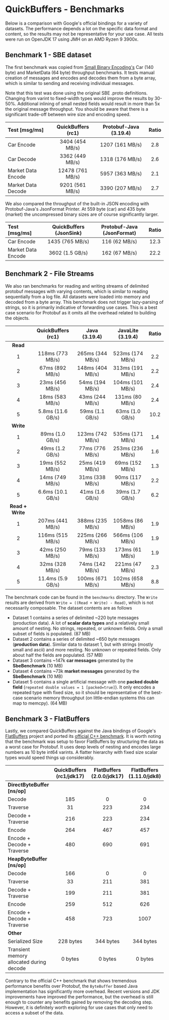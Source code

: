 # QuickBuffers - Benchmarks
  
Below is a comparison with Google's official bindings for a variety of datasets. The performance depends a lot on the specific data format and content, so the results may not be representative for your use case. All tests were run on OpenJDK 17 using JMH on an AMD Ryzen 9 3900x.

## Benchmark 1 - SBE dataset

The first benchmark was copied from [Small Binary Encoding's](https://mechanical-sympathy.blogspot.com/2014/05/simple-binary-encoding.html) Car (140 byte) and MarketData (64 byte) throughput benchmarks. It tests manual creation of messages and encodes and decodes them from a byte array, which is similar to sending and receiving individual messages.

Note that this test was done using the original SBE .proto definitions. Changing from varint to fixed-width types would improve the results by 30-50%. Additional inlining of small nested fields would result in more than 5x the original message throughput. You should be aware that there is a significant trade-off between wire size and encoding speed.

<!-- car multiplier: 140 * 1000 / (1024*1024) = 0.1335 = -->
<!-- market multiplier: 64 * 1000 / (1024*1024) = 0.061 = -->

| Test [msg/ms] | QuickBuffers (rc1) | Protobuf-Java (3.19.4) | Ratio
| :----------- | :-----------: | :-----------: | :-----------: |
| Car Encode  | 3404 (454 MB/s) | 1207 (161 MB/s) |  2.8 
| Car Decode  | 3362 (449 MB/s) | 1318 (176 MB/s) |  2.6  
| Market Data Encode  | 12478 (761 MB/s) | 5957 (363 MB/s) |  2.1  
| Market Data Decode  | 9201 (561 MB/s) | 3390 (207 MB/s) |  2.7

We also compared the throughput of the built-in JSON encoding with Protobuf-Java's JsonFormat Printer. At 559 byte (car) and 435 byte (market) the uncompressed binary sizes are of course significantly larger.

<!-- car mutliplier: 559 * 1000 / (1024*1024) = 0.5331 = -->
<!-- market multiplier: 435 * 1000 / (1024*1024) = 0.415 = -->

| Test [msg/ms] | QuickBuffers (JsonSink) | Protobuf-Java (JsonFormat) | Ratio
| :----------- |:-----------------------:|:--------------------------:| :-----------: |
| Car Encode  |     1435 (765 MB/s)     |       116 (62 MB/s)        |  12.3  
| Market Data Encode  |     3602 (1.5 GB/s)     |       162 (67 MB/s)        |  22.2

## Benchmark 2 - File Streams

We also ran benchmarks for reading and writing streams of delimited protobuf messages with varying contents, which is similar to reading sequentially from a log file. All datasets were loaded into memory and decoded from a byte array. This benchmark does not trigger lazy-parsing of strings, so it is primarily indicative of forwarding use cases. This is a best case scenario for Protobuf as it omits all the overhead related to building the objects.

|  | QuickBuffers (rc1) |  Java (3.19.4) | JavaLite (3.19.4) | Ratio
| :-----------: | :-----------: | :-----------: | :-----------: | :-----------: |
| **Read**   |  
| 1  | 118ms (773 MB/s) |   265ms (344 MB/s)  | 523ms (174 MB/s) | 2.2
| 2  | 67ms (892 MB/s) |  148ms (404 MB/s)  | 313ms (191 MB/s) | 2.2
| 3  | 23ms (456 MB/s) |  54ms (194 MB/s)  | 104ms (101 MB/s) | 2.4
| 4  | 18ms (583 MB/s) | 43ms (244 MB/s)  | 131ms (80 MB/s) | 2.4
| 5 | 5.8ms (11.6 GB/s) |   59ms (1.1 GB/s)  | 63ms (1.0 GB/s) | 10.2
|  **Write**  | |
| 1 | 89ms (1.0 GB/s)  |  123ms (742 MB/s)  | 535ms (171 MB/s)  | 1.4
| 2 | 49ms (1.2 GB/s)  |  77ms (776 MB/s)  | 253ms (236 MB/s) | 1.6
| 3  | 19ms (552 MB/s) |  25ms (419 MB/s)  | 69ms (152 MB/s) | 1.3
| 4  | 14ms (749 MB/s) |  31ms (338 MB/s)  | 90ms (117 MB/s) | 2.2
| 5 | 6.6ms (10.1 GB/s)  | 41ms (1.6 GB/s)  | 39ms (1.7 GB/s) | 6.2
| **Read + Write**   | 
| 1  | 207ms (441 MB/s) |  388ms (235 MB/s)  | 1058ms (86 MB/s) | 1.9
| 2 | 116ms (515 MB/s) |  225ms (266 MB/s)  | 566ms (106 MB/s) | 1.9
| 3  | 42ms (250 MB/s) |  79ms (133 MB/s)  | 173ms (61 MB/s) | 1.9
| 4  | 32ms (328 MB/s) |  74ms (142 MB/s)  | 221ms (47 MB/s) | 2.3
| 5  | 11.4ms (5.9 GB/s) |  100ms (671 MB/s)  | 102ms (658 MB/s) | 8.8

<!-- | 3  | ms (  MB/s) | ms (  MB/s)  | ms (  MB/s) | 0 -->

<!-- 
set1 = @(value) round(87*1024*1024 ./ (value*1E3));
set2 = @(value) round(57*1024*1024 ./ (value*1E3));
set3 = @(value) round(10*1024*1024 ./ (value*1E3));
set4 = @(value) round(10*1024*1024 ./ (value*1E3));
set5 = @(value) round(64*1024*1024 ./ (value*1E3)); 
-->

The benchmark code can be found in the `benchmarks` directory. The `Write` results are derived from `Write = ((Read + Write) - Read)`, which is not necessarily composable. The dataset contents are as follows

* Dataset 1 contains a series of delimited ~220 byte messages (production data). A lot of **scalar data types** and a relatively small amount of nesting. No strings, repeated, or unknown fields. Only a small subset of fields is populated. (87 MB)
* Dataset 2  contains a series of delimited ~650 byte messages (**production data**). Similar data to dataset 1, but with strings (mostly small and ascii) and more nesting. No unknown or repeated fields. Only about half the fields are populated. (57 MB)
* Dataset 3 contains ~147k **car messages** generated by the **SbeBenchmark** (10 MB)
* Dataset 4 contains ~73k **market messages** generated by the  **SbeBenchmark** (10 MB)
* Dataset 5 contains a single artificial message with one **packed double field** (`repeated double values = 1 [packed=true]`). It only encodes a repeated type with fixed size, so it should be representative of the best-case scenario memory throughput (on little-endian systems this can map to memcpy). (64 MB)
   
## Benchmark 3 - FlatBuffers

Lastly, we compared QuickBuffers against the Java bindings of Google's [FlatBuffers](https://google.github.io/flatbuffers/) project and ported its [official C++ benchmark](https://google.github.io/flatbuffers/flatbuffers_benchmarks.html). It is worth noting that the benchmark was setup to favor FlatBuffers by structuring the data as a worst case for Protobuf. It uses deep levels of nesting and encodes large numbers as 10 byte int64 varints. A flatter hierarchy with fixed size scalar types would speed things up considerably.

|  | QuickBuffers (rc1/jdk17) | FlatBuffers (2.0.0/jdk17) | FlatBuffers (1.11.0/jdk8) | FlatBuffers (1.10.0/jdk8) | Ratio
| :----------- | :-----------: | :-----------: | :-----------: | :-----------: | :-----------: |
| **DirectByteBuffer [ns/op]**  
| Decode             | 185 | 0 |  0 | 0 |  0.0
| Traverse           | 31 | 223 | 234 | 321 |  7.2
| Decode + Traverse | 216 | 223 | 234 | 321 | 1.0
| Encode             | 264 | 467 | 457 | 649 |  1.8
| Encode + Decode + Traverse | 480 | 690 | 691 | 970 |  1.4
| **HeapByteBuffer [ns/op]**  
| Decode             | 166 | 0 | 0 | 0 |  0.0  
| Traverse           | 33 | 211 | 381 | 427 |  6.4
| Decode + Traverse | 199 | 211 | 381 | 427 | 1.1
| Encode             | 259 | 512 | 626 | 821 |  2.0
| Encode + Decode + Traverse | 458 | 723  | 1007 | 1248 |  1.6
| **Other**  
| Serialized Size   | 228 bytes | 344 bytes | 344 bytes | 344 bytes |  1.5
| Transient memory allocated during decode   | 0 bytes | 0 bytes | 0 bytes | 0 bytes | 1

Contrary to the official C++ benchmark that shows tremendous performance benefits over Protobuf, the `ByteBuffer` based Java implementation has significantly more overhead. Recent versions and JDK improvements have improved the performance, but the overhead is still enough to counter any benefits gained by removing the decoding step. However, it is definitely worth exploring for use cases that only need to access a subset of the data.